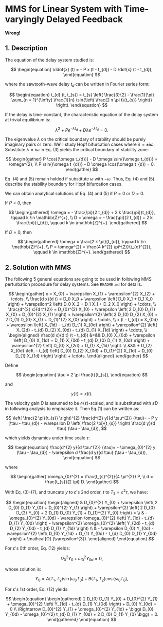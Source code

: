 <!--
 * @Author: CTC 2801320287@qq.com
 * @Date: 2024-04-15 22:12:16
 * @LastEditors: CTC 2801320287@qq.com
 * @LastEditTime: 2024-05-06 16:54:45
 * @Description: 
 * 
 * Copyright (c) 2024 by ${git_name_email}, All Rights Reserved. 
-->
# MMS for Linear System with Time-varyingly Delayed Feedback

**Wrong!**

## 1. Description

The equation of the delay system studied is:

$$
\begin{equation}
    \ddot{x} (t) = - P x (t - t_{d}) - D \dot{x} (t - t_{d}),
\end{equation}
$$

where the sawtooth-wave delay $t_{d}$ can be written in Fourier series form:

$$
\begin{equation}
    t_{d} (t, t_{s}) = t_{s} \left( \frac{3}{2} - \frac{1}{\pi} \sum_{n = 1}^{\infty} \frac{1}{n} \sin{\left( \frac{2 n \pi t}{t_{s}} \right)} \right).
\end{equation}
$$

If the delay is time-constant, the characteristic equation of the delay system at trivial equilibrium is:

$$
\begin{equation}
    \lambda^{2} + P e^{- \lambda t_{d}} + D \lambda e^{- \lambda t_{d}} = 0.
\end{equation}
$$

The eigenvalue $\lambda$ on the critical boundary of stability should be purely imaginary pairs or zero. We'll study Hopf bifurcation cases where $\lambda = \pm i \omega$. Substitute $\lambda = i \omega$ in Eq. (3) yields the critical boundary of stability zone:

$$
\begin{gather}
    P \cos{(\omega t_{d})} - D \omega \sin{(\omega t_{d})} = \omega^{2}, \\
    P \sin{(\omega t_{d})} - D \omega \cos(\omega t_{d}) = 0.
\end{gather}
$$

Eq. (4) and (5) remain holded if substitute $\omega$ with $- \omega$. Thus, Eq. (4) and (5) describe the stability boundary for Hopf bifurcation cases.

We can obtain analytical solutions of Eq. (4) and (5) if $P = 0$ or $D = 0$.

If $P = 0$, then

$$
\begin{gathered}
    \omega = - \frac{\pi}{2 t_{d}} + 2 k \frac{\pi}{t_{d}}, \qquad k \in \mathbb{Z}^{+}, \\
    D = \omega = - \frac{\pi}{2 t_{d}} + 2 k \frac{\pi}{t_{d}}, \qquad k \in \mathbb{Z}^{+}.
\end{gathered}
$$

If $D = 0$, then

$$
\begin{gathered}
    \omega = \frac{2 k \pi}{t_{d}}, \qquad k \in \mathbb{Z}^{+}, \\
    P = \omega^{2} = \frac{4 k^{2} \pi^{2}}{t_{d}^{2}}, \qquad k \in \mathbb{Z}^{+}.
\end{gathered}
$$

## 2. Solution with MMS

The following 5 general equations are going to be used in following MMS perturbation procedure for delay systems. See `README.md` for details.

$$
\begin{gather}
    x = X_{0} + \varepsilon X_{1} + \varepsilon^{2} X_{2} + \cdots, \\
    \frac{d x}{d t} = D_0 X_0 + \varepsilon \left( D_0 X_1 + D_1 X_0 \right) + \varepsilon^2 \left( D_0 X_2 + D_1 X_1 + D_2 X_0 \right) + \cdots, \\
    \frac{d^{2} x}{d t^{2}} = D_{0}^{2} X_{0} + \varepsilon \left( 2 D_{0} D_{1} X_{0} + D_{0}^{2} X_{1} \right) + \varepsilon^{2} \left( 2 D_{0} D_{2} X_{0} + 2 D_{1} D_{0} X_{1} + D_{1}^{2} X_{0} \right) + \cdots, \\
    x (t - t_{d}) = X_{0d} + \varepsilon \left( X_{1d} - t_{d} D_{1} X_{0d} \right) + \varepsilon^{2} \left( X_{2d} - t_{d} D_{2} X_{0d} - t_{d} D_{1} X_{1d} \right) + \cdots, \\
    \begin{aligned}
        \frac{d x}{d t} (t - t_{d}) &=&& D_{0} X_{0d} + \varepsilon \left( D_{0} X_{1d} + D_{1} X_{0d} - t_{d} D_{0} D_{1} X_{0d} \right) + \varepsilon^{2} \left[ D_{0} X_{2d} + D_{1} X_{1d} \right. \\
        &&& + D_{2} X_{0d} \left. - t_{d} \left( D_{0} D_{2} X_{0d} + D_{1}^{2} X_{1d} + D_{0} D_{1} X_{1d} \right) \right] + \cdots.
    \end{aligned}
\end{gather}
$$

Define

$$
\begin{equation}
    \tau = 2 \pi \frac{t}{t_{s}},
\end{equation}
$$

and

$$
y (\tau) = x(t).
$$

The velocity gain $D$ is assumed to be $\mathcal{O} (\varepsilon)$-scaled, and is substituted with $\varepsilon D$ in following analysis to emphasize it. Then Eq.(1) can be written as:

$$
\left( \frac{2 \pi}{t_{s}} \right)^{2} \frac{d^{2} y}{d \tau^{2}} (\tau)= - P y (\tau - \tau_{d}) - \varepsilon D \left( \frac{2 \pi}{t_{s}} \right) \frac{d y}{d \tau} (\tau - \tau_{d}),
$$

which yields dynamics under time scale $\tau$:

$$
\begin{equation}
    \frac{d^{2} y}{d \tau^{2}} (\tau)= - \omega_{0}^{2} y (\tau - \tau_{d}) - \varepsilon d \frac{d y}{d \tau} (\tau - \tau_{d}),
\end{equation}
$$

where

$$
\begin{gather}
    \omega_{0}^{2} = \frac{t_{s}^{2}}{4 \pi^{2}} P, \\
    d = \frac{t_{s}}{2 \pi} D.
\end{gather}
$$

With Eq. (3)-(7), and truncate $y$ to $\varepsilon$'s 2nd order, $t$ to $T_{2} = \varepsilon^{2} \tau$, we have:

$$
\begin{equation}
    \begin{aligned}
        & D_{0}^{2} Y_{0} + \varepsilon \left( 2 D_{0} D_{1} Y_{0} + D_{0}^{2} Y_{1} \right) + \varepsilon^{2} \left( 2 D_{0} D_{2} Y_{0} + 2 D_{1} D_{0} Y_{1} + D_{1}^{2} Y_{0} \right) = \\
        & - \omega_{0}^{2} Y_{0d} - \varepsilon \omega_{0}^{2} \left( Y_{1d} - t_{d} D_{1} Y_{0d} \right) - \varepsilon^{2} \omega_{0}^{2} \left( Y_{2d} - t_{d} D_{2} Y_{0d} - t_{d} D_{1} Y_{1d} \right) \\
        & - \varepsilon D_{0} Y_{0d} - \varepsilon^{2} \left( D_{0} Y_{1d} + D_{1} Y_{0d} - t_{d} D_{0} D_{1} Y_{0d} \right) + \mathcal{O} (\varepsilon^{3}).
    \end{aligned}
\end{equation}
$$

For $\varepsilon$'s 0th order, Eq. (12) yields:

$$
\begin{equation}
    D_{0}^{2} Y_{0} + \omega_{0}^{2} Y_{0d} = 0,
\end{equation}
$$

whose solution is:

$$
Y_{0} = A (T_{1}, T_{2}) \sin{(\omega_{0} T_{0})} + B (T_{1}, T_{2}) \cos{(\omega_{0} T_{0})},
$$

For $\varepsilon$'s 1st order, Eq. (12) yields:

$$
\begin{equation}
    \begin{gathered}
        2 D_{0} D_{1} Y_{0} + D_{0}^{2} Y_{1} + \omega_{0}^{2} \left( Y_{1d} - t_{d} D_{1} Y_{0d} \right) + D_{0} Y_{0d} = 0 \\
        \Rightarrow D_{0}^{2} Y_{1} + \omega_{0}^{2} Y_{1d} + \bigg( D_{0} Y_{0d} - \omega_{0}^{2} t_{d} D_{1} Y_{0d} + 2 D_{0} D_{1} Y_{0} \bigg) = 0.
    \end{gathered}
\end{equation}
$$
